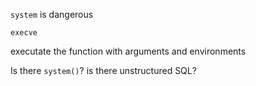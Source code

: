 `system` is dangerous



`execve` 

executate the function with arguments and environments



Is there `system()`? is there unstructured SQL?





